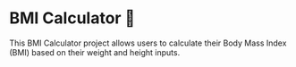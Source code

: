 # BMI Calculator 🧮

This BMI Calculator project allows users to calculate their Body Mass Index (BMI) based on their weight and height inputs.